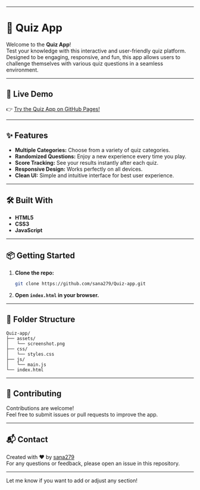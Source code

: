 
---

# 🎉 Quiz App

Welcome to the **Quiz App**!  
Test your knowledge with this interactive and user-friendly quiz platform. Designed to be engaging, responsive, and fun, this app allows users to challenge themselves with various quiz questions in a seamless environment.

---

## 🚀 Live Demo

👉 [Try the Quiz App on GitHub Pages!](https://sana279.github.io/Quiz-app/)

---

## ✨ Features

- **Multiple Categories:** Choose from a variety of quiz categories.
- **Randomized Questions:** Enjoy a new experience every time you play.
- **Score Tracking:** See your results instantly after each quiz.
- **Responsive Design:** Works perfectly on all devices.
- **Clean UI:** Simple and intuitive interface for best user experience.

--- 

## 🛠️ Built With

- **HTML5**  
- **CSS3**  
- **JavaScript**  

---

## 📦 Getting Started

1. **Clone the repo:**
   ```bash
   git clone https://github.com/sana279/Quiz-app.git
   ```
2. **Open `index.html` in your browser.**

---

## 📁 Folder Structure

```
Quiz-app/
├── assets/
│   └── screenshot.png
├── css/
│   └── styles.css
├── js/
│   └── main.js
└── index.html
```

---

## 🤝 Contributing

Contributions are welcome!  
Feel free to submit issues or pull requests to improve the app.

---

## 📬 Contact

Created with ❤️ by [sana279](https://github.com/sana279)  
For any questions or feedback, please open an issue in this repository.

---

Let me know if you want to add or adjust any section! 
